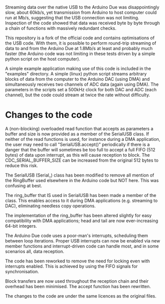 Streaming data over the native USB to the Arduino Due was disappointingly slow, about 60kb/s, yet transmission from Arduino to host computer could run at Mb/s, suggesting that the USB connection was not limiting. Inspection of the code showed that data was received byte by byte through a chain of functions with massively redundant checks.

This repository is a fork of the official code and contains optimisations of the USB code. With them, it is possible to perform round-trip streaming of data to and from the Arduino Due at 1.8Mb/s at least and probably much faster (the Arduino code was not limiting in these tests driven by a simple python script on the host computer).

A simple example application making use of this code is included in the "examples" directory. A simple (linux) python script streams arbitrary blocks of data from the computer to the Arduino DAC (using DMA) and simultaneously receives two channels of ADC data (again using DMA). The parameters in the scripts set a 500kHz clock for both DAC and ADC (each channel), but the code could stream at twice the rate without difficulty.

Changes to the code
===================

A (non-blocking) overloaded read function that accepts as parameters a buffer and size is now provided as a member of the SerialUSB class. If neither of the read functions is used, for instance during a DMA application, the user may need to call "SerialUSB.accept()" periodically if there is a danger that the buffer will sometimes be too full to accept a full FIFO (512 bytes) of data upon interrupt, as this will cause reception to block. The CDC_SERIAL_BUFFER_SIZE can be increased from the original 512 bytes to reduce this risk.

The SerialUSB (Serial_) class has been modified to remove all mention of the RingBuffer used elsewhere in the Arduino code but NOT here. This was confusing at best.

The ring_buffer that IS used in SerialUSB has been made a member of the class. This enables access to it during DMA applications (e.g. streaming to DAC), eliminating needless copy operations.

The implementation of the ring_buffer has been altered slightly for easy compatibility with DMA applications; head and tail are now ever-increasing 64-bit integers.

The Arduino Due code uses a poor-man's interrupts, scheduling them between loop iterations. Proper USB interrupts can now be enabled via new member functions and interrupt-driven code can handle most, and in some scenarios all, data reception.

The code has been reworked to remove the need for locking even with interrupts enabled. This is achieved by using the FIFO signals for synchronisation.

Block transfers are now used throughout the reception chain and their overhead has been minimised. The accept function has been rewritten.

The changes to the code are under the same licences as the original files.




